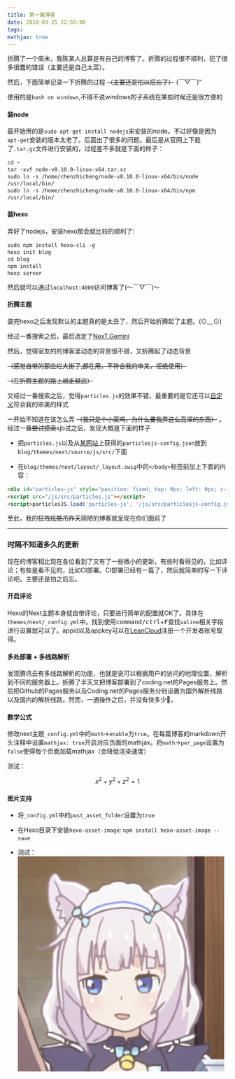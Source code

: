 ```yaml
---
title: 第一篇博客
date: 2018-03-25 22:55:00
tags:
mathjax: true
---
```

折腾了一个周末，我陈某人总算是有自己的博客了。折腾的过程很不顺利，犯了很多很蠢的错误（主要还是自己太菜）。

然后，下面简单记录一下折腾的过程 ~~（主要还是怕以后忘了）~~ (￣▽￣)"

<!--more-->

使用的是`bash on windows`,不得不说windows的子系统在某些时候还是很方便的

#### 装node

最开始用的是`sudo apt-get install nodejs`来安装的node。不过好像是因为`apt-get`安装的版本太老了。后面出了很多的问题。最后是从官网上下载了`.tar.gz`文件进行安装的，过程差不多就是下面的样子：

```
cd ~
tar -xvf node-v8.10.0-linux-x64.tar.xz
sudo ln -s /home/chenzhicheng/node-v8.10.0-linux-x64/bin/node /usr/local/bin/
sudo ln -s /home/chenzhicheng/node-v8.10.0-linux-x64/bin/npm /usr/local/bin/
```

#### 装hexo

弄好了nodejs，安装hexo那会就比较的顺利了:

```
sudo npm install hexo-cli -g
hexo init blog
cd blog
npm install
hexo server
```

然后就可以通过`localhost:4000`访问博客了(～￣▽￣)～


#### 折腾主题

装完hexo之后发现默认的主题真的是太丑了，然后开始折腾起了主题。(⊙﹏⊙)

经过一番搜索之后，最后选定了[NexT.Gemini](https://github.com/theme-next/hexo-theme-next)

然后，觉得室友的的博客里动态的背景很不错，又折腾起了动态背景

~~（感觉自带的那些烂大街了,都在用，不符合我的审美，拒绝使用）~~

~~（在折腾主题的路上越走越远）~~

又经过一番搜索之后，觉得`particles.js`的效果不错，最重要的是它还可以[自定义](https://vincentgarreau.com/particles.js)符合我的审美的样式

一开始不知道在该怎么弄 ~~（我只是个小菜鸡，为什么要我弄这么高深的东西）~~ 。经过一番~~尝试摸索~~xjb试之后，发现大概是下面的样子 

* 把`particles.js`以及从[某网站](https://vincentgarreau.com/particles.js)上获得的`particlesjs-config.json`放到`blog/themes/next/source/js/src/`下面

* 在`blog/themes/next/layout/_layout.swig`中的`</body>`标签前加上下面的内容：
```html
<div id="particles-js" style="position: fixed; top: 0px; left: 0px; z-index: -1; width: 100%; height: 100%"></div>
<script src="/js/src/particles.js"></script>
<script>particlesJS.load('particles-js', '/js/src/particlesjs-config.json')</script>
```

至此，我的~~狂拽炫酷吊炸天~~简陋的博客就呈现在你们面前了

---

### 时隔不知道多久的更新

现在的博客相比现在各位看到了又有了一些微小的更新，有些时看得见的，比如评论；有些是看不见的，比如CI部署。CI部署已经有一篇了，然后就简单的写一下评论吧。主要还是怕之后忘。

#### 开启评论

Hexo的Next主题本身就自带评论，只要进行简单的配置就OK了。具体在`themes/next/_config.yml`中。找到使用<kbd>command/ctrl</kbd>+<kbd>F</kbd>查找`valine`相关字段进行设置就可以了。appid以及appkey可以在[LeanCloud](https://leancloud.cn/applist.html)注册一个开发者账号取得。

#### 多处部署 + 多线路解析

发现腾讯云有多线路解析的功能，也就是说可以根据用户的访问的地理位置，解析到不同的服务器上。折腾了半天又把博客部署到了coding.net的Pages服务上。然后把Github的Pages服务以及Coding.net的Pages服务分别设置为国外解析线路以及国内的解析线路。然而，一通操作之后，并没有快多少🌚。

#### 数学公式

修改next主题`_config.yml`中的`math`->`enable`为`true`。在每篇博客的markdown开头注释中设置`mathjax: true`开启对应页面的mathjax。将`math`->`per_page`设置为`false`使得每个页面加载mathjax（会降低渲染速度）

测试：

$$
x^2 + y^2 + z^2 = 1
$$

#### 图片支持

* 将`_config.yml`中的`post_asset_folder`设置为`true`

* 在Hexo目录下安装`hexo-asset-image`: `npm install hexo-asset-image --save`

* 测试：
    ![test_img](first-blog/test_img.png "test")

